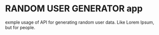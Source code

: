 # RANDOM USER GENERATOR app
 exmple usage of API for generating random user data. Like Lorem Ipsum, but for people.
